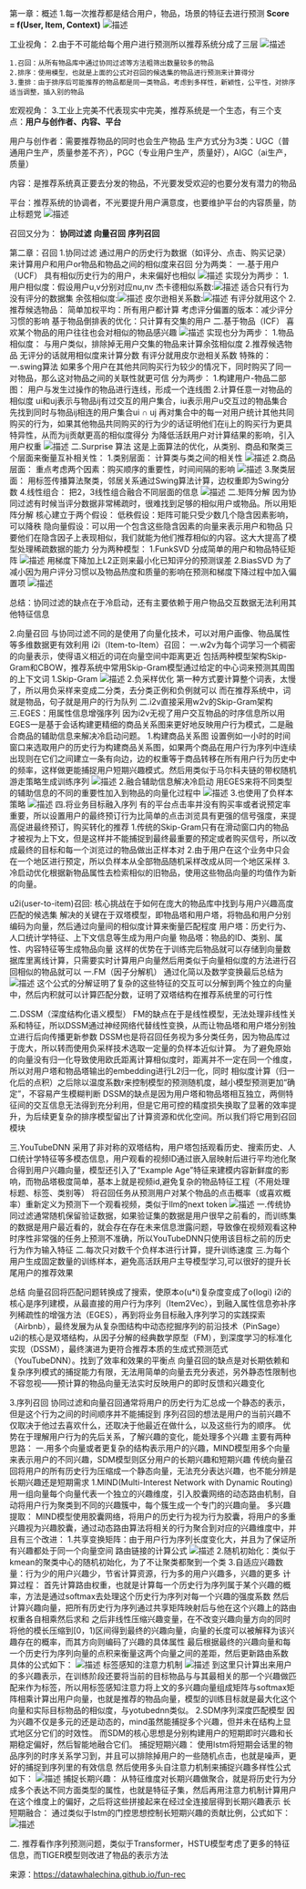第一章：概述
1.每一次推荐都是结合用户，物品，场景的特征去进行预测
**Score = f(User, Item, Context)**
![描述](img/1.png)

工业视角：
2.由于不可能给每个用户进行预测所以推荐系统分成了三层
![描述](img/2.png)
	
 	1.召回：从所有物品库中通过协同过滤等方法粗筛出数量较多的物品
	2.排序：使用模型，也就是上面的公式对召回的候选集的物品进行预测来计算得分
	3.重排：由于排序后可能推荐的物品都是同一类物品，考虑到多样性，新颖性，公平性，对排序适当调整，插入别的物品

宏观视角：
3.工业上完美不代表现实中完美，推荐系统是一个生态，有三个支点：**用户与创作者、内容、平台**

用户与创作者：需要推荐物品的同时也会生产物品
	生产方式分为3类：UGC（普通用户生产，质量参差不齐），PGC（专业用户生产，质量好），AIGC（ai生产，质量）

内容：是推荐系统真正要去分发的物品，不光要发受欢迎的也要分发有潜力的物品

平台：推荐系统的协调者，不光要提升用户满意度，也要维护平台的内容质量，防止标题党
![描述](img/3.png)

召回又分为：
	**协同过滤**
	**向量召回**
	**序列召回**

第二章：召回
1.协同过滤
通过用户的历史行为数据（如评分、点击、购买记录）来计算用户和用户or物品和物品之间的相似度来召回
分为两类：
一.基于用户（UCF）
 	具有相似历史行为的用户，未来偏好也相似
   	![描述](img/d35ffe5e-2ad4-4c47-af3d-2bec6ea013dc.png)
	实现分为两步：
	1.用户相似度：假设用户u,v分别对应nu,nv
 		杰卡德相似系数:![描述](img/66d865b8-8f38-4e1a-a4cc-47ecd8f5d135.png) 适合只有行为没有评分的数据集
		余弦相似度:![描述](img/fffd7e65-97df-42e0-83f9-772408c31a16.png) 
  		皮尔逊相关系数:![描述](img/034f4a6a-45d1-4b47-a69c-34df9dfbcaad.png) 有评分就用这个
	2.推荐候选物品：
 		简单加权平均：所有用户都计算 
   		考虑评分偏置的版本：减少评分习惯的影响
	 	基于物品倒排表的优化：只计算有交集的用户
二.基于物品（ICF）
	喜欢某个物品的用户往往也会对相似的物品感兴趣
	![描述](img/5e22c0de-460d-43da-9db0-0164b6ec2290.png)
 	实现也分为两步：
  	1.物品相似度：
   		与用户类似，排除掉无用户交集的物品来计算余弦相似度
	2.推荐候选物品
 		无评分的话就用相似度来计算分数
   		有评分就用皮尔逊相关系数
特殊的：
	一.swing算法
 	如果多个用户在其他共同购买行为较少的情况下，同时购买了同一对物品，那么这对物品之间的关联性就更可信
  	分为两步：
   	1.构建用户-物品二部图：
		用户与发生过操作的物品进行连线，形成一个连线图
  	2.计算任意一对物品的相似度
   		ui和uj表示与物品ij有过交互的用户集合，iu表示用户u交互过的物品集合
	 	先找到同时与物品ij相连的用户集合ui ∩ uj
   		再对集合中的每一对用户统计其他共同购买的行为，如果其他物品共同购买的行为少的话证明他们在ij上的购买行为更具特异性，从而为ij贡献更高的相似度得分
   		为降低活跃用户对计算结果的影响，引入用户权重
	 	![描述](img/QQ_1758389942289.png)
   	二.Surprise 算法
	这是上面算法的优化，从类别、商品和聚类三个层面来衡量互补相关性：
  	1.类别层面：
   		计算类与类之间的相关性
   		![描述](img/616fdfb2-db3c-4474-9d13-28b280f96414.png)
	2.商品层面：
 		重点考虑两个因素：购买顺序的重要性，时间间隔的影响
   		![描述](img/f018df90-e1a4-40dc-8c6a-634d851ad1a7.png)
	3.聚类层面：
 		用标签传播算法聚类，邻居关系通过Swing算法计算，边权重即为Swing分数
   	4.线性组合：
		把2，3线性组合融合不同层面的信息
  		![描述](img/9bfc76ca-46aa-42a4-8a29-9ae282ba7f59.png)
二.矩阵分解
	因为协同过滤有时候当评分数据非常稀疏时，很难找到足够的相似用户或物品。所以用矩阵分解
	核心建立于两个假设：
		低秩假设：矩阵可能只受少数几个隐含因素影响，可以降秩
		隐向量假设：可以用一个包含这些隐含因素的向量来表示用户和物品
	只要他们在隐含因子上表现相似，我们就能为他们推荐相似的内容。这大大提高了模型处理稀疏数据的能力
	分为两种模型：
	1.FunkSVD
 	分成简单的用户和物品特征矩阵
 	![描述](img/abcb1103-7bce-4273-bbdc-58f95ef1a3c0.png)
  	用梯度下降加上L2正则来最小化已知评分的预测误差
	2.BiasSVD
 	为了减小因为用户评分习惯以及物品热度和质量的影响在预测和梯度下降过程中加入偏置项
  	![描述](img/09100b48-44b0-4315-a268-badf941d9ffc.png)
   
总结：协同过滤的缺点在于冷启动，还有主要依赖于用户物品交互数据无法利用其他特征信息

2.向量召回
与协同过滤不同的是使用了向量化技术，可以对用户画像、物品属性等多维数据更有效利用
i2i（Item-to-Item）召回：
一.w2v为每个词学习一个稠密的向量表示，使得语义相近的词在向量空间中距离更近
包括两种模型架构Skip-Gram和CBOW，推荐系统中常用Skip-Gram模型通过给定的中心词来预测其周围的上下文词
	1.Skip-Gram
 	![描述](img/767d56e2-5263-499d-8874-e7191e62111f.png)
  	2.负采样优化
   	第一种方式要计算整个词表，太慢了，所以用负采样来变成二分类，去分类正例和负例就可以
而在推荐系统中，词就是物品，句子就是用户的行为队列
二.i2v直接采用w2v的Skip-Gram架构
三.EGES：用属性信息增强序列
因为i2v无视了用户交互物品的时序信息所以用EGES一是基于会话构建更精细的商品关系图来更好地反映用户行为模式，二是融合商品的辅助信息来解决冷启动问题。
 	1.构建商品关系图
  	设置例如一小时的时间窗口来选取用户的历史行为构建商品关系图，如果两个商品在用户行为序列中连续出现则在它们之间建立一条有向边，边的权重等于商品转移在所有用户行为历史中的频率，这样做更能捕捉用户短期兴趣模式。然后用类似于马尔科夫链的带权随机游走策略生成训练序列
   	![描述](img/1cb35f97-597e-4c3f-8fb5-763731aef7d3.png)
	2.融合辅助信息解决冷启动
 	用EGES来将不同类型的辅助信息的不同的重要性加入到物品的向量化过程中
  	![描述](img/6cc510a5-898b-4e71-b88b-1f6f25c12af0.png)
   	3.也使用了负样本策略
	![描述](img/fbe83f16-8224-4d33-8c59-20a448f55793.png)
四.将业务目标融入序列
有的平台点击率并没有购买率或者说预定率重要，所以设置用户的最终预订行为比简单的点击浏览具有更强的信号强度，来提高促进最终预订，购买转化的推荐
	1.传统的Skip-Gram只有在滑动窗口内的物品才被视为上下文，但是这样并不能捕捉到最终最重要的预定或者购买信号，所以改成最终的目标和每一个浏览过的物品做出正样本对
 	2.由于用户在这个业务中只会在一个地区进行预定，所以负样本从全部物品随机采样改成从同一个地区采样
  	3.冷启动优化根据新物品属性去检索相似的旧物品，使用这些物品向量的均值作为新的向量。

u2i(user-to-item)召回:
核心挑战在于如何在庞大的物品库中找到与用户兴趣高度匹配的候选集
解决的关键在于双塔模型，即物品塔和用户塔，将物品和用户分别编码为向量，然后通过向量间的相似度计算来衡量匹配程度
用户塔：历史行为、人口统计学特征、上下文信息等生成为用户向量
物品塔：物品的ID、类别、属性、内容特征等生成物品向量
这样的优势在于训练完后物品就可以存储到向量数据库里离线计算，只需要实时计算用户向量然后用类似于向量相似度的方法进行召回相似的物品就可以
一.FM（因子分解机）
通过化简以及数学变换最后总结为
![描述](img/61c1e6ee-ab45-4274-8dbc-0a554d34c987.png)
这个公式的分解证明了复杂的这些特征的交互可以分解到两个独立的向量中，然后内积就可以计算匹配分数，证明了双塔结构在推荐系统里的可行性

二.DSSM（深度结构化语义模型）
FM的缺点在于是线性模型，无法处理非线性关系和特征，所以DSSM通过神经网络代替线性变换，从而让物品塔和用户塔分别独立进行后向传播更新参数
DSSM也是将召回任务视为多分类任务，因为物品库过于庞大，所以转而使用负采样技术选取一定量的负样本近似计算。
为了避免原始的向量没有归一化导致使用欧氏距离计算相似度时，距离并不一定在同一个维度，所以对用户塔和物品塔输出的embedding进行L2归一化，同时
相似度计算（归一化后的点积）之后除以温度系数r来控制模型的预测随机度，越小模型预测更加“确定”，不容易产生模糊判断
DSSM的缺点是因为用户塔和物品塔相互独立，两侧特征间的交互信息无法得到充分利用，但是它用可控的精度损失换取了显著的效率提升，为后续更复杂的排序模型留出了计算资源和优化空间。所以我们将它用到召回模块

三.YouTubeDNN
采用了非对称的双塔结构，用户塔包括观看历史、搜索历史、人口统计学特征等多模态信息，用户观看的视频ID通过嵌入层映射后进行平均池化聚合得到用户兴趣向量，模型还引入了“Example Age”特征来建模内容新鲜度的影响，而物品塔极度简单，基本上就是视频id,避免复杂的物品特征工程（不用处理标题、标签、类别等）
将召回任务从预测用户对某个物品的点击概率（或喜欢概率）重新定义为预测下一个观看视频，类似于llm的next token
![描述](img/e7ebdae0-2c86-4954-a874-d606f2e0a2d4.png)
一.传统协同过滤通常随机保留验证数据，如果验证集的数据是用户很早之前看的，而训练集的数据是用户最近看的，就会存在存在未来信息泄露问题，导致像在视频观看这种时序性非常强的任务上预测不准确，所以YouTubeDNN只使用该目标之前的历史行为作为输入特征
二.每次只对数千个负样本进行计算，提升训练速度
三.为每个用户生成固定数量的训练样本，避免高活跃用户主导模型学习,可以很好的提升长尾用户的推荐效果

总结
向量召回将匹配问题转换成了搜索，使原本o(u*i)复杂度变成了o(logi)
i2i的核心是序列建模，从最直接的用户行为序列（Item2Vec），到融入属性信息弥补序列稀疏性的增强方法（EGES），再到将业务目标融入序列学习的实践探索（Airbnb），最终发展为从复杂图结构中动态挖掘序列的前沿技术（PinSage）
u2i的核心是双塔结构，从因子分解的经典数学原型（FM），到深度学习的标准化实现（DSSM），最终演进为更符合推荐本质的生成式预测范式（YouTubeDNN）。找到了效率和效果的平衡点
向量召回的缺点是对长期依赖和复杂序列模式的捕捉能力有限，无法用简单的向量去充分表述，另外静态性限制也不容忽视——预计算的物品向量无法实时反映用户的即时反馈和兴趣变化

3.序列召回
协同过滤和向量召回通常将用户的历史行为汇总成一个静态的表示，但是这个行为之间的时间顺序并不能捕捉到
序列召回的想法是用户的当前兴趣不仅取决于他过去喜欢什么，还取决于他最近在做什么，以及这些行为的顺序。
优势在于理解用户行为的先后关系，了解兴趣的变化，能处理多个兴趣
主要有两种思路：
一.用多个向量或者更复杂的结构表示用户的兴趣，MIND模型用多个向量来表示用户的不同兴趣，SDM模型则区分用户的长期兴趣和短期兴趣
传统向量召回将用户的所有历史行为压缩成一个静态向量，无法充分表达兴趣，也不能分辨是长期兴趣还是短期需求	
	1.MIND(Multi-Interest Network with Dynamic Routing)
	用一组向量每个向量代表一个独立的兴趣维度，引入胶囊网络的动态路由机制，自动将用户行为聚类到不同的兴趣簇中，每个簇生成一个专门的兴趣向量。
	多兴趣提取：
		MIND模型使用胶囊网络，将用户的历史行为视为行为胶囊，将用户的多重兴趣视为兴趣胶囊，通过动态路由算法将相关的行为聚合到对应的兴趣维度中，并且有三个改进：
		1.共享变换矩阵：由于用户行为序列长度变化大，并且为了保证所有兴趣都处于同一个向量空间
			路由链接的计算公式
			![描述](img/8bda4303-4c73-4fe4-85ac-b62c3b214423.png)
		2.随机初始化：类似于kmean的聚类中心的随机初始化，为了不让聚类都聚到一个类
		3.自适应兴趣数量：行为少的用户兴趣少，节省计算资源，行为多的用户兴趣多，兴趣的更多
		计算过程：
			首先计算路由权重，也就是计算每一个历史行为序列属于某个兴趣的概率，方法是通过softmax去处理这个历史行为序列对每一个兴趣的强度系数
			然后计算兴趣向量，把所有历史行为序列通过共享矩阵映射后与他在这个兴趣上的路由权重各自相乘然后求和
			之后非线性压缩兴趣变量，在不改变兴趣向量方向的同时将他的模长压缩到[0，1)区间得到最终的兴趣向量，向量的长度可以被解释为该兴趣存在的概率，而其方向则编码了兴趣的具体属性
			最后根据最终的兴趣向量和每一个历史行为序列向量的点积来衡量这两个向量之间的差距，然后更新路由系数
			具体的公式如下：
			![描述](img/40102499-b540-4308-9e71-c68754c67e6f.png)
		标签感知的注意力机制
			![描述](img/6b99c458-e0c7-472a-a353-528c459f3c2f.png)
			到这里只计算出来用户的多兴趣表示，在训练阶段还要将当前的目标物品与与其最相关的那一个兴趣做匹配来作为标签，所以用标签感知注意力将上文的多兴趣向量组成矩阵与softmax矩阵相乘计算出用户向量，也就是推荐的物品向量，模型的训练目标就是最大化这个向量和实际目标物品的相似度，与yotubednn类似。
	2.SDM序列深度匹配模型
	因为兴趣不仅是多元的还是动态的，mind虽然能捕捉多个兴趣，但并未在结构上显式地区分它们的时效性。
	而SDM的核心思想是分别构建用户的短期即时兴趣和长期稳定偏好，然后智能地融合它们。
	捕捉短期兴趣：
		使用lstm将短期会话里的物品序列的时序关系学习到，并且可以排除掉用户的一些随机点击，也就是噪声，更好的捕捉到序列里的有效信息
		然后使用多头自注意力机制来捕捉兴趣多样性公式如下：
		![描述](img/image.png)
	捕捉长期兴趣：
		从特征维度对长期兴趣做聚合，就是将历史行为分成多个表达不同方面类型的属性，也就是特征子集，然后再用注意力机制计算用户在这个维度上的偏好，之后将这些拼接起来在经过全连接层得到长期兴趣表示
	长短期融合：
		通过类似于lstm的门控思想控制长短期兴趣的贡献比例，公式如下：
		![描述](img/7b357a56-550d-423a-9dd2-154b8d27eb32.png)
		
			
			
二. 推荐看作序列预测问题，类似于Transformer，HSTU模型考虑了更多的特征信息，而TIGER模型则改进了物品的表示方法


   	
	 	
	 
	 	
   		
   		
   		
 	



来源：https://datawhalechina.github.io/fun-rec
